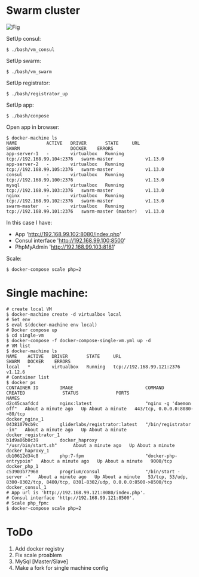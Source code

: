 # Swarm cluster

![Fig](https://github.com/movercenco/docker/blob/master/fig.png)

SetUp consul:
```
$ ./bash/vm_consul
```

SetUp swarm:
```
$ ./bash/vm_swarm
```

SetUp registrator:
```
$ ./bash/registrator_up
```

SetUp app:
```
$ ./bash/conpose
```

Open app in browser:
```
$ docker-machine ls
NAME           ACTIVE   DRIVER       STATE     URL                         SWARM                   DOCKER    ERRORS
app-server-1   -        virtualbox   Running   tcp://192.168.99.104:2376   swarm-master            v1.13.0
app-server-2   -        virtualbox   Running   tcp://192.168.99.105:2376   swarm-master            v1.13.0
consul         -        virtualbox   Running   tcp://192.168.99.100:2376                           v1.13.0
mysql          -        virtualbox   Running   tcp://192.168.99.103:2376   swarm-master            v1.13.0
nginx          -        virtualbox   Running   tcp://192.168.99.102:2376   swarm-master            v1.13.0
swarm-master   -        virtualbox   Running   tcp://192.168.99.101:2376   swarm-master (master)   v1.13.0
```

In this case I have:
- App 'http://192.168.99.102:8080/index.php'
- Consul interface 'http://192.168.99.100:8500'
- PhpMyAdmin 'http://192.168.99.103:8181'

Scale: 
```
$ docker-compose scale php=2
```

# Single machine:

```
# create local VM
$ docker-machine create -d virtualbox local
# Set env
$ eval $(docker-machine env local)
# Docker compose up
$ cd single-vm
$ docker-compose -f docker-compose-single-vm.yml up -d
# VM list
$ docker-machine ls
NAME    ACTIVE   DRIVER       STATE     URL                         SWARM   DOCKER    ERRORS
local   *        virtualbox   Running   tcp://192.168.99.121:2376           v1.12.6
# Container list
$ docker ps
CONTAINER ID        IMAGE                           COMMAND                  CREATED              STATUS              PORTS                                                                            NAMES
d2c45caafdcd        nginx:latest                    "nginx -g 'daemon off"   About a minute ago   Up About a minute   443/tcp, 0.0.0.0:8080->80/tcp                                                    docker_nginx_1
04381079cb9c        gliderlabs/registrator:latest   "/bin/registrator -in"   About a minute ago   Up About a minute                                                                                    docker_registrator_1
b1d9a06b0c39        docker_haproxy                  "/usr/bin/start.sh"      About a minute ago   Up About a minute                                                                                    docker_haproxy_1
db10612d34c8        php:7-fpm                       "docker-php-entrypoin"   About a minute ago   Up About a minute   9000/tcp                                                                         docker_php_1
c53903b77968        progrium/consul                 "/bin/start -server -"   About a minute ago   Up About a minute   53/tcp, 53/udp, 8300-8302/tcp, 8400/tcp, 8301-8302/udp, 0.0.0.0:8500->8500/tcp   docker_consul_1
# App url is 'http://192.168.99.121:8080/index.php'.
# Consul interface 'http://192.168.99.121:8500'.
# Scale php_fpm:
$ docker-compose scale php=2
```

# ToDo

1. Add docker registry
1. Fix scale proablem
2. MySql [Master/Slave]
3. Make a fork for single machine config
